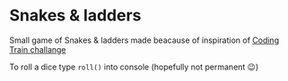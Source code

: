 # Snakes & ladders
Small game of Snakes & ladders made beacause of inspiration of [Coding Train challange](https://www.youtube.com/watch?v=JrRO3OnWs5s)

To roll a dice type `roll()` into console (hopefully not permanent 😉)
